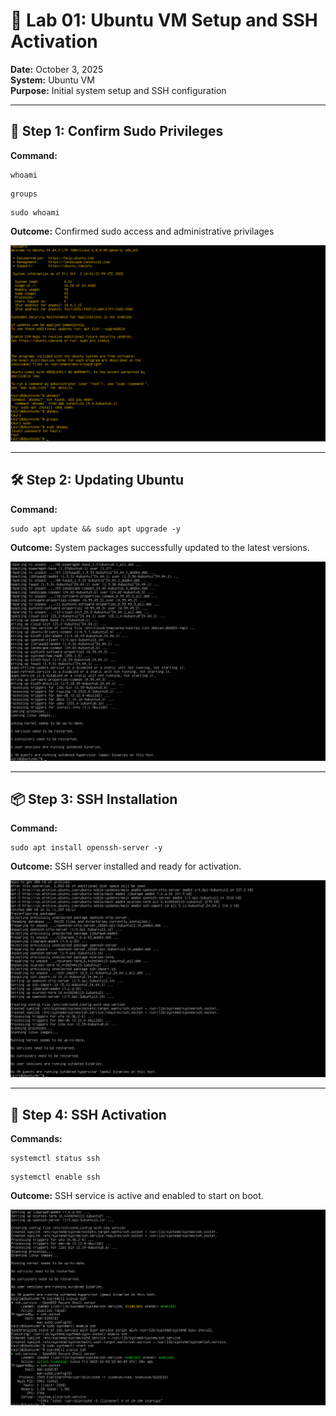 # 🧪 Lab 01: Ubuntu VM Setup and SSH Activation

**Date:** October 3, 2025  
**System:** Ubuntu VM  
**Purpose:** Initial system setup and SSH configuration

---

## 🔐 Step 1: Confirm Sudo Privileges
**Command:**
```
whoami
```
```
groups
```
```
sudo whoami
```
**Outcome:**
Confirmed sudo access and administrative privilages

![Confirming Sudo Privilages](Screenshots/Confirm%20Admin%20Permissions.png) 

---

## 🛠️ Step 2: Updating Ubuntu
**Command:**
```
sudo apt update && sudo apt upgrade -y
```
**Outcome:**
System packages successfully updated to the latest versions.

![Ubuntu Update](Screenshots/Updating%20Ubuntu.png)

---

## 📦 Step 3: SSH Installation
**Command:**
```
sudo apt install openssh-server -y
```
**Outcome:**
SSH server installed and ready for activation.

![SSH Installation](Screenshots/SSH%20Installation.png)

---

## 🚀 Step 4: SSH Activation
**Commands:**
```
systemctl status ssh
```
```
systemctl enable ssh
```
**Outcome:**
SSH service is active and enabled to start on boot.

![SSH Activation](Screenshots/SSH%20Activation.png)





